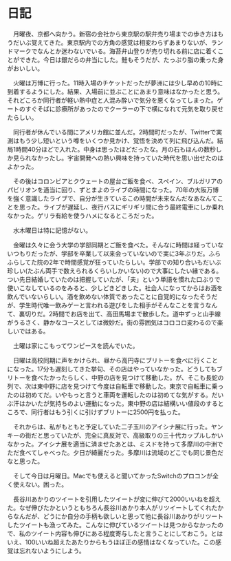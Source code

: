 # 日記

　月曜夜、京都へ向かう。新宿の会社から東京駅の駅弁売り場までの歩き方はもうだいぶ覚えてきた。東京駅内での方角の感覚は相変わらずあまりないが、ランドマークでなんとか迷わないでいる。海苔弁山登りが売り切れる前に店に着くことができた。今日は銀だらの弁当にした。鮭もそうだが、たっぷり脂の乗った身がおいしい。

　火曜は万博に行った。11時入場のチケットだったが夢洲には少し早めの10時に到着するようにした。結果、入場前に並ぶことにあまり意味はなかったと思う。それどころか同行者が軽い熱中症と人混み酔いで気分を悪くなってしまった。ゲートのすぐそばに診療所があったのでクーラーの下で横になれて元気を取り戻せたらしい。

　同行者が休んでいる間にアメリカ館に並んだ。2時間町だったが、Twitterで実測はもう少し短いという噂をいくつか見かけ、覚悟を決めて列に飛び込んだ。結局1時間40分ほどで入れた。中身は思ったほどだったな。月の石もほんの数秒しか見られなかったし。宇宙開発への熱い興味を持っていた時代を思い出せたのはよかった。

　その後はコロンビアとクウェートの屋台ご飯を食べ、スペイン、ブルガリアのパビリオンを適当に回り、ずとまよのライブの時間になった。70年の大阪万博を強く意識したライブで、自分が生きているこの時間が未来なんだなあなんてことを思った。ライブが遅延し、夜行バスにギリギリ間に合う最終電車にしか乗れなかった。ゲリラ有給を使うハメになるところだった。

　水木曜日は特に記憶がない。

　金曜は久々に会う大学の学部同期とご飯を食べた。そんなに時間は経っていないつもりだったが、学部を卒業して以来会っていないので実に3年ぶりだ。ふらふらしてた院の2年で時間感覚が狂っていたらしい。学部での知り合いもだいぶ珍しい(たぶん両手で数えられるくらいしかいない)ので大事にしたい縁である。つい先日結婚していたのは把握していたが、「夫」という単語を慣れた口ぶりで使いこなしているのをみると、少しどきどきした。社会人になってからはお酒を飲んでいないらしい。酒を飲めない体質であったことに自覚的になったそうだが、学生時代唯一飲みゲーと言われる遊びをした相手がそんなことを言うなんて、裏切りだ。2時間でお店を出て、高田馬場まで散歩した。道中ずっと山手線がうるさく、静かなコースとしては微妙だ。街の雰囲気はコロコロ変わるので楽しいではある。

　土曜は家にこもってワンピースを読んでいた。

　日曜は高校同期に声をかけられ、昼から高円寺にブリトーを食べに行くことになった。17分も遅刻してきた挙句、その店はやっていなかった。どうしてもブリトーを食べたかったらしく、中野の店を見つけて移動した。が、そこも長蛇の列で、次は東中野に店を見つけて今度は自転車で移動した。東京で自転車に乗ったのは初めてだ。いやもっと言うと車両を運転したのは初めてな気がする。だいぶ汗はかいたが気持ちのよい運動になった。東中野の店は結構いい値段のするところで、同行者はもう引くに引けずブリトーに2500円を払った。

　それからは、私がもともと予定していた二子玉川のアイシナ展に行った。ヤンキーの街だと思っていたが、完全に真反対で、高級取りの三十代カップルしかいなかった。アイシナ展を適当に済ませたあとは、ミスドを持って多摩川の中洲でただ食べてしゃべった。夕日が綺麗だった。多摩川は流域のどこでも同じ景色だなと思った。

　そして今日は月曜日。Macでも使えると聞いてかったSwitchのプロコンが全く使えない。困った。

　長谷川あかりのツイートを引用したツイートが変に伸びて2000いいねを超えた。なぜ伸びたかというともちろん長谷川あかり本人がリツイートしてくれたからなんだが、どうにか自分の手柄も欲しいと思って他に長谷川あかりがリツートしたツイートも漁ってみた。こんなに伸びているツイートは見つからなかったので、私のツイート内容も伸びにある程度寄与したと言うことにしておこう。とはいえ、100いいね超えたあたりからもうほぼ正の感情はなくなっていた。この感覚は忘れないようにしよう。
　　
